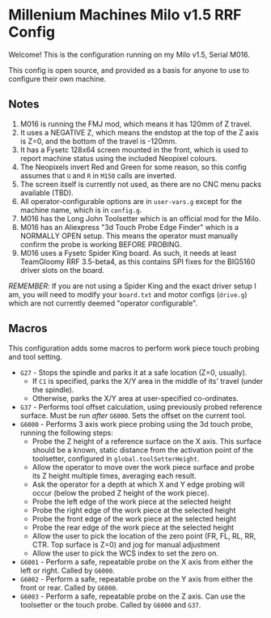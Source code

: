 # Millenium Machines Milo v1.5 RRF Config
Welcome! This is the configuration running on my Milo v1.5, Serial M016.

This config is open source, and provided as a basis for anyone to use to configure their own machine.

## Notes

1. M016 is running the FMJ mod, which means it has 120mm of Z travel.
2. It uses a NEGATIVE Z, which means the endstop at the top of the Z axis is Z=0, and the bottom of the travel is -120mm.
3. It has a Fysetc 128x64 screen mounted in the front, which is used to report machine status using the included Neopixel colours.
4. The Neopixels invert Red and Green for some reason, so this config assumes that `U` and `R` in `M150` calls are inverted.
5. The screen itself is currently not used, as there are no CNC menu packs available (TBD).
6. All operator-configurable options are in `user-vars.g` except for the machine name, which is in `config.g`.
7. M016 has the Long John Toolsetter which is an official mod for the Milo.
8. M016 has an Aliexpress "3d Touch Probe Edge Finder" which is a NORMALLY OPEN setup. This means the operator must manually confirm the probe is working BEFORE PROBING.
9. M016 uses a Fysetc Spider King board. As such, it needs at least TeamGloomy RRF 3.5-beta4, as this contains SPI fixes for the BIG5160 driver slots on the board.

_REMEMBER_: If you are not using a Spider King and the exact driver setup I am, you will need to modify your `board.txt` and motor configs (`drive.g`) which are not currently deemed "operator configurable".

## Macros
This configuration adds some macros to perform work piece touch probing and tool setting.
* `G27` - Stops the spindle and parks it at a safe location (Z=0, usually).
  - If `C1` is specified, parks the X/Y area in the middle of its' travel (under the spindle).
  - Otherwise, parks the X/Y area at user-specified co-ordinates.
* `G37` - Performs tool offset calculation, using previously probed reference surface. Must be run _after_ `G6000`. Sets the offset on the current tool.
* `G6000` - Performs 3 axis work piece probing using the 3d touch probe, running the following steps:
  - Probe the Z height of a reference surface on the X axis. This surface should be a known, static distance from the activation point of the toolsetter, configured in `global.toolSetterHeight`.
  - Allow the operator to move over the work piece surface and probe its Z height multiple times, averaging each result.
  - Ask the operator for a depth at which X and Y edge probing will occur (below the probed Z height of the work piece).
  - Probe the left edge of the work piece at the selected height
  - Probe the right edge of the work piece at the selected height
  - Probe the front edge of the work piece at the selected height
  - Probe the rear edge of the work piece at the selected height
  - Allow the user to pick the location of the zero point (FR, FL, RL, RR, CTR. Top surface is Z=0) and jog for manual adjustment
  - Allow the user to pick the WCS index to set the zero on.
* `G6001` - Perform a safe, repeatable probe on the X axis from either the left or right. Called by `G6000`.
* `G6002` - Perform a safe, repeatable probe on the Y axis from either the front or rear. Called by `G6000`.
* `G6003` - Perform a safe, repeatable probe on the Z axis. Can use the toolsetter or the touch probe. Called by `G6000` and `G37`.
